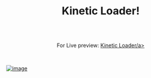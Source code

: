 <h1 align="center">Kinetic Loader!</h1><br>
<br>
<p align="center">
For Live preview: <a href="https://ash-win-n.github.io/kinetic-loader/">Kinetic Loader/a></p><br>

<p align="center">

![image](https://user-images.githubusercontent.com/70138036/186730120-3d490f18-0a7d-4685-bf74-3cc54e73195d.png)


</p>
